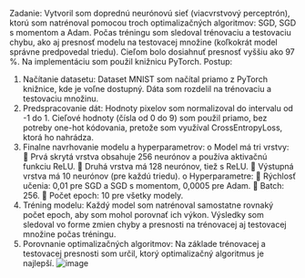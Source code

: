 Zadanie:
Vytvoril som doprednú neurónovú sieť (viacvrstvový perceptrón), ktorú som natrénoval pomocou troch optimalizačných algoritmov: SGD, SGD s momentom a Adam. Počas tréningu som sledoval trénovaciu a testovaciu chybu, ako aj presnosť modelu na testovacej množine (koľkokrát model správne predpovedal triedu). Cieľom bolo dosiahnuť presnosť vyššiu ako 97 %. Na implementáciu som použil knižnicu PyTorch.
Postup:
1.	Načítanie datasetu: Dataset MNIST som načítal priamo z PyTorch knižnice, kde je voľne dostupný. Dáta som rozdelil na trénovaciu a testovaciu množinu.
2.	Predspracovanie dát: Hodnoty pixelov som normalizoval do intervalu od -1 do 1. Cieľové hodnoty (čísla od 0 do 9) som použil priamo, bez potreby one-hot kódovania, pretože som využíval CrossEntropyLoss, ktorá ho nahrádza.
3.	Finalne navrhovanie modelu a hyperparametrov:
o	Model má tri vrstvy:
	Prvá skrytá vrstva obsahuje 256 neurónov a používa aktivačnú funkciu ReLU.
	Druhá vrstva má 128 neurónov, tiež s ReLU.
	Výstupná vrstva má 10 neurónov (pre každú triedu).
o	Hyperparametre:
	Rýchlosť učenia: 0,01 pre SGD a SGD s momentom, 0,0005 pre Adam.
	 Batch: 256.
	Počet epoch: 10 pre všetky modely.
4.	Tréning modelu: Každý model som natrénoval samostatne rovnaký počet epoch, aby som mohol porovnať ich výkon. Výsledky som sledoval vo forme zmien chyby a presnosti na trénovacej aj testovacej množine počas tréningu.
5.	Porovnanie optimalizačných algoritmov: Na základe trénovacej a testovacej presnosti som určil, ktorý optimalizačný algoritmus je najlepší.
![image](https://github.com/user-attachments/assets/a1d399c4-90c9-472a-8719-1f3293d602bb)
